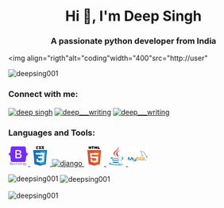 <h1 align="center">Hi 👋, I'm Deep Singh</h1>
<h3 align="center">A passionate python developer from India</h3>

<img align="rigth"alt="coding"width="400"src="http://user"
<p align="left"> <img src="https://komarev.com/ghpvc/?username=deepsing001&label=Profile%20views&color=0e75b6&style=flat" alt="deepsing001" /> </p>

<h3 align="left">Connect with me:</h3>
<p align="left">
<a href="https://linkedin.com/in/deep singh" target="blank"><img align="center" src="https://raw.githubusercontent.com/rahuldkjain/github-profile-readme-generator/master/src/images/icons/Social/linked-in-alt.svg" alt="deep singh" height="30" width="40" /></a>
<a href="https://instagram.com/deep___writing" target="blank"><img align="center" src="https://raw.githubusercontent.com/rahuldkjain/github-profile-readme-generator/master/src/images/icons/Social/instagram.svg" alt="deep___writing" height="30" width="40" /></a>
<a href="https://www.youtube.com/c/deep___writing" target="blank"><img align="center" src="https://raw.githubusercontent.com/rahuldkjain/github-profile-readme-generator/master/src/images/icons/Social/youtube.svg" alt="deep___writing" height="30" width="40" /></a>
</p>

<h3 align="left">Languages and Tools:</h3>
<p align="left"> <a href="https://getbootstrap.com" target="_blank" rel="noreferrer"> <img src="https://raw.githubusercontent.com/devicons/devicon/master/icons/bootstrap/bootstrap-plain-wordmark.svg" alt="bootstrap" width="40" height="40"/> </a> <a href="https://www.w3schools.com/css/" target="_blank" rel="noreferrer"> <img src="https://raw.githubusercontent.com/devicons/devicon/master/icons/css3/css3-original-wordmark.svg" alt="css3" width="40" height="40"/> </a> <a href="https://www.djangoproject.com/" target="_blank" rel="noreferrer"> <img src="https://cdn.worldvectorlogo.com/logos/django.svg" alt="django" width="40" height="40"/> </a> <a href="https://www.w3.org/html/" target="_blank" rel="noreferrer"> <img src="https://raw.githubusercontent.com/devicons/devicon/master/icons/html5/html5-original-wordmark.svg" alt="html5" width="40" height="40"/> </a> <a href="https://www.java.com" target="_blank" rel="noreferrer"> <img src="https://raw.githubusercontent.com/devicons/devicon/master/icons/java/java-original.svg" alt="java" width="40" height="40"/> </a> <a href="https://www.mysql.com/" target="_blank" rel="noreferrer"> <img src="https://raw.githubusercontent.com/devicons/devicon/master/icons/mysql/mysql-original-wordmark.svg" alt="mysql" width="40" height="40"/> </a> </p>

<p><img align="left" src="https://github-readme-stats.vercel.app/api/top-langs?username=deepsing001&show_icons=true&locale=en&layout=compact" alt="deepsing001" /></p>

<p>&nbsp;<img align="center" src="https://github-readme-stats.vercel.app/api?username=deepsing001&show_icons=true&locale=en" alt="deepsing001" /></p>

<p><img align="center" src="https://github-readme-streak-stats.herokuapp.com/?user=deepsing001&" alt="deepsing001" /></p>
